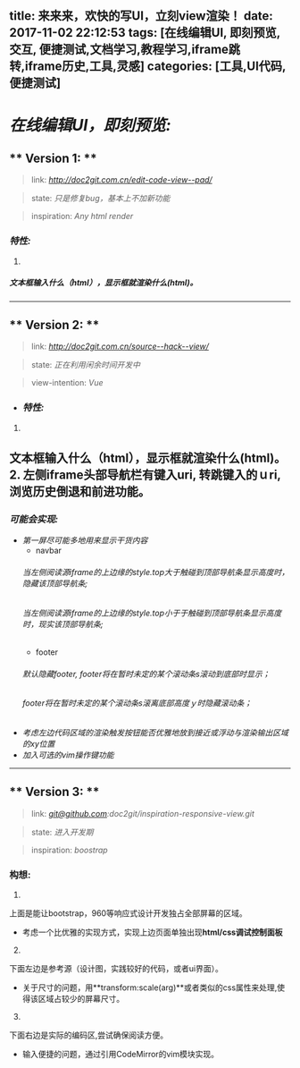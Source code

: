 title: 来来来，欢快的写UI，立刻view渲染！
date: 2017-11-02 22:12:53
tags: [在线编辑UI, 即刻预览, 交互, 便捷测试,文档学习,教程学习,iframe跳转,iframe历史,工具,灵感]
categories: [工具,UI代码, 便捷测试]
---
# *在线编辑UI，即刻预览:*

## ** Version 1: ** 
  
  > link: *http://doc2git.com.cn/edit-code-view--pad/*
  
  > state: *只是修复bug，基本上不加新功能*
  
  > inspiration: *Any html render*
  
### *特性:*
1. 
##### 文本框输入什么（html），显示框就渲染什么(html)。


---


## ** Version 2: ** 
  
  > link: *http://doc2git.com.cn/source--hack--view/*
  
  > state: *正在利用闲余时间开发中*
  
  > view-intention: *Vue*
 
+ ### *特性:*
1. 
文本框输入什么（html），显示框就渲染什么(html)。
2. 
左侧iframe头部导航栏有键入uri, 转跳键入的ｕri, 浏览历史倒退和前进功能。
--- 
### *可能会实现:*
  + *第一屏尽可能多地用来显示干货内容*
    - navbar
    ###### 当左侧阅读源iframe的上边缘的style.top大于触碰到顶部导航条显示高度时，隐藏该顶部导航条;
    ###### 当左侧阅读源iframe的上边缘的style.top小于于触碰到顶部导航条显示高度时，现实该顶部导航条;
    - footer
    ###### 默认隐藏footer, footer将在暂时未定的某个滚动条s滚动到底部时显示；
    ###### footer将在暂时未定的某个滚动条s滚离底部高度ｙ时隐藏滚动条；
  + *考虑左边代码区域的渲染触发按钮能否优雅地放到接近或浮动与渲染输出区域的xy位置*
  + *加入可选的vim操作键功能*
---
## ** Version 3: **
  
  > link: *git@github.com:doc2git/inspiration-responsive-view.git*
  
  > state: *进入开发期*
  
  > inspiration: *boostrap*

### 构想:
1. 
上面是能让bootstrap，960等响应式设计开发独占全部屏幕的区域。
  + 考虑一个比优雅的实现方式，实现上边页面单独出现**html/css调试控制面板**
2. 
下面左边是参考源（设计图，实践较好的代码，或者ui界面）。
  + 关于尺寸的问题，用**transform:scale(arg)**或者类似的css属性来处理,使得该区域占较少的屏幕尺寸。
3. 
下面右边是实际的编码区,尝试确保阅读方便。
  + 输入便捷的问题，通过引用CodeMirror的vim模块实现。
　

  
  
